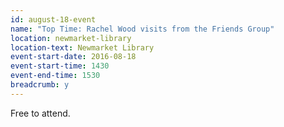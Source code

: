 ```yaml
---
id: august-18-event
name: "Top Time: Rachel Wood visits from the Friends Group"
location: newmarket-library
location-text: Newmarket Library
event-start-date: 2016-08-18
event-start-time: 1430
event-end-time: 1530
breadcrumb: y
---
```

Free to attend.
